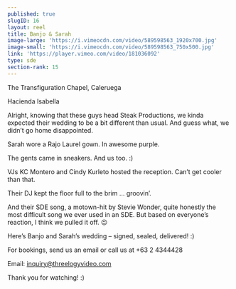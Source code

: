 ```yaml
---
published: true
slugID: 16
layout: reel
title: Banjo & Sarah
image-large: 'https://i.vimeocdn.com/video/589598563_1920x700.jpg'
image-small: 'https://i.vimeocdn.com/video/589598563_750x500.jpg'
link: 'https://player.vimeo.com/video/181036092'
type: sde
section-rank: 15
---
```

The Transfiguration Chapel, Caleruega

Hacienda Isabella

Alright, knowing that these guys head Steak Productions, we kinda expected their wedding to be a bit different than usual. And guess what, we didn’t go home disappointed.

Sarah wore a Rajo Laurel gown. In awesome purple.

The gents came in sneakers. And us too. :)

VJs KC Montero and Cindy Kurleto hosted the reception. Can’t get cooler than that.

Their DJ kept the floor full to the brim … groovin’.

And their SDE song, a motown-hit by Stevie Wonder, quite honestly the most difficult song we ever used in an SDE. But based on everyone’s reaction, I think we pulled it off. 😉

Here’s Banjo and Sarah’s wedding – signed, sealed, delivered! :)

For bookings, send us an email or call us at +63 2 4344428

Email: inquiry@threelogyvideo.com

Thank you for watching! :)